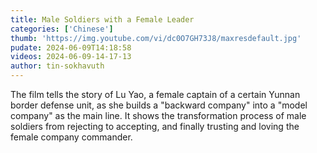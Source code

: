 ```yaml
---
title: Male Soldiers with a Female Leader
categories: ['Chinese']
thumb: 'https://img.youtube.com/vi/dc0O7GH73J8/maxresdefault.jpg'
pudate: 2024-06-09T14:18:58
videos: 2024-06-09-14-17-13
author: tin-sokhavuth
---
```

The film tells the story of Lu Yao, a female captain of a certain Yunnan border defense unit, as she builds a "backward company" into a "model company" as the main line. It shows the transformation process of male soldiers from rejecting to accepting, and finally trusting and loving the female company commander. 